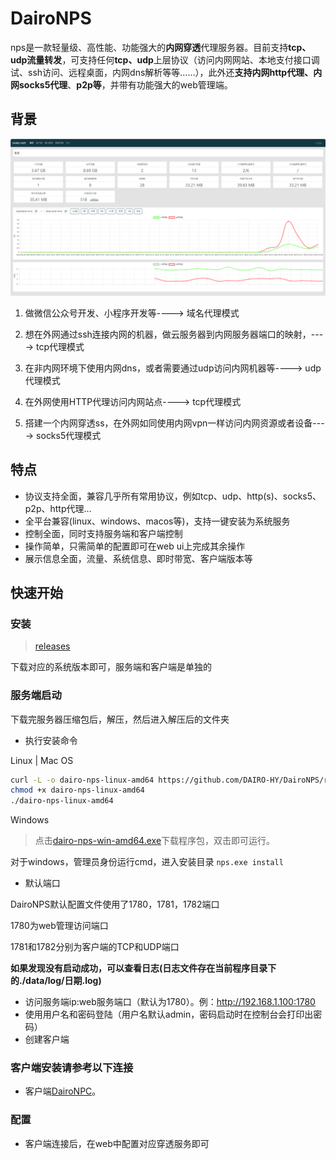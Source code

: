 
# DairoNPS
nps是一款轻量级、高性能、功能强大的**内网穿透**代理服务器。目前支持**tcp、udp流量转发**，可支持任何**tcp、udp**上层协议（访问内网网站、本地支付接口调试、ssh访问、远程桌面，内网dns解析等等……），此外还**支持内网http代理、内网socks5代理**、**p2p等**，并带有功能强大的web管理端。


## 背景
![首页](./document/image/demo.png)
1. 做微信公众号开发、小程序开发等----> 域名代理模式

2. 想在外网通过ssh连接内网的机器，做云服务器到内网服务器端口的映射，----> tcp代理模式

3. 在非内网环境下使用内网dns，或者需要通过udp访问内网机器等----> udp代理模式

4. 在外网使用HTTP代理访问内网站点----> tcp代理模式

5. 搭建一个内网穿透ss，在外网如同使用内网vpn一样访问内网资源或者设备----> socks5代理模式
## 特点
- 协议支持全面，兼容几乎所有常用协议，例如tcp、udp、http(s)、socks5、p2p、http代理...
- 全平台兼容(linux、windows、macos等)，支持一键安装为系统服务
- 控制全面，同时支持服务端和客户端控制
- 操作简单，只需简单的配置即可在web ui上完成其余操作
- 展示信息全面，流量、系统信息、即时带宽、客户端版本等

## 快速开始

### 安装
> [releases](https://github.com/DAIRO-HY/DairoNPS/releases)

下载对应的系统版本即可，服务端和客户端是单独的

### 服务端启动
下载完服务器压缩包后，解压，然后进入解压后的文件夹

- 执行安装命令

Linux | Mac OS
```bash
curl -L -o dairo-nps-linux-amd64 https://github.com/DAIRO-HY/DairoNPS/releases/download/1.0.5/dairo-nps-linux-amd64
chmod +x dairo-nps-linux-amd64
./dairo-nps-linux-amd64
```

Windows
> 点击[dairo-nps-win-amd64.exe](https://github.com/DAIRO-HY/DairoNPS/releases/download/1.0.5/dairo-nps-win-amd64.exe)下载程序包，双击即可运行。

对于windows，管理员身份运行cmd，进入安装目录 ```nps.exe install```

- 默认端口

DairoNPS默认配置文件使用了1780，1781，1782端口

1780为web管理访问端口

1781和1782分别为客户端的TCP和UDP端口


**如果发现没有启动成功，可以查看日志(日志文件存在当前程序目录下的./data/log/日期.log)**
- 访问服务端ip:web服务端口（默认为1780）。例：http://192.168.1.100:1780
- 使用用户名和密码登陆（用户名默认admin，密码启动时在控制台会打印出密码）
- 创建客户端

### 客户端安装请参考以下连接
- 客户端[DairoNPC](https://github.com/DAIRO-HY/DairoNPC)。

### 配置
- 客户端连接后，在web中配置对应穿透服务即可